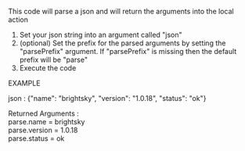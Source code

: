 This code will parse a json and will return the arguments into the local action

1. Set your json string into an argument called "json"
2. (optional) Set the prefix for the parsed arguments by setting the "parsePrefix" argument. If "parsePrefix" is missing then the default prefix will be "parse"
3. Execute the code

EXAMPLE

json : {"name": "brightsky", "version": "1.0.18", "status": "ok"}

Returned Arguments : <br />
parse.name = brightsky <br />
parse.version = 1.0.18 <br />
parse.status = ok <br />

